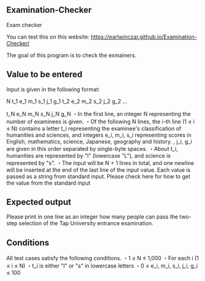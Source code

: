 ## Examination-Checker
Exam checker

You can test this on this website: https://earlwinczar.github.io/Examination-Checker/

The goal of this program is to check the exmainers.

## Value to be entered
Input is given in the following format:

N
t_1 e_1 m_1 s_1 j_1 g_1
t_2 e_2 m_2 s_2 j_2 g_2
...

t_N e_N m_N s_N j_N g_N
・In the first line, an integer N representing the number of examinees is given.
・Of the following N lines, the i-th line (1 ≤ i ≤ N) contains a letter t_i representing the examinee&#39;s
classification of humanities and sciences, and integers e_i, m_i, s_i representing scores in English,
mathematics, science, Japanese, geography and history. , j_i, g_i are given in this order separated by
single-byte spaces.
・About t_i, humanities are represented by &quot;l&quot; (lowercase &quot;L&quot;), and science is represented by &quot;s&quot;.
・The input will be N + 1 lines in total, and one newline will be inserted at the end of the last line of
the input value.
Each value is passed as a string from standard input. Please check here for how to get the value from
the standard input

## Expected output

Please print in one line as an integer how many people can pass the two-step selection of the Tap
University entrance examination.

## Conditions

All test cases satisfy the following conditions.
・1 ≤ N ≤ 1,000
・For each i (1 ≤ i ≤ N)
・t_i is either &quot;l&quot; or &quot;s&quot; in lowercase letters
・0 ≤ e_i, m_i, s_i, j_i, g_i ≤ 100

